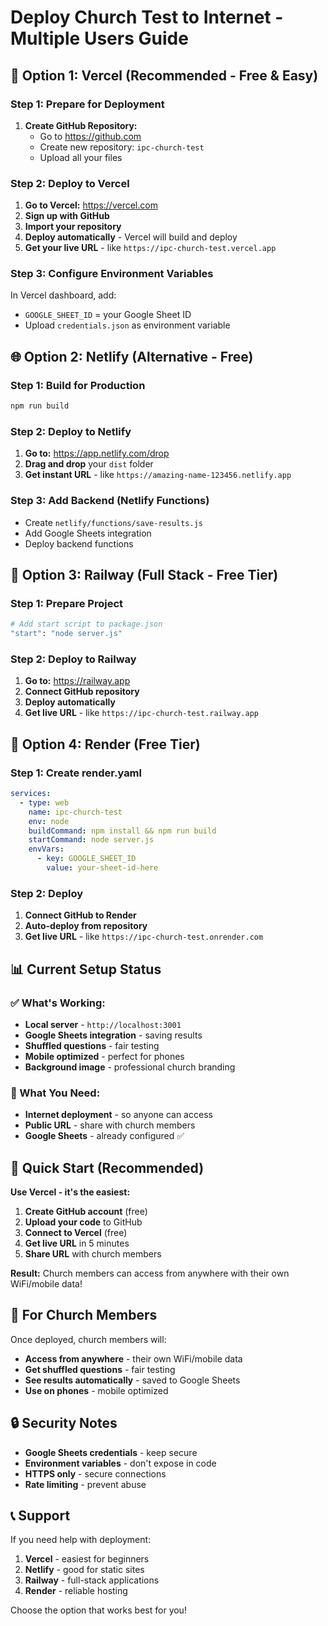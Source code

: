 # Deploy Church Test to Internet - Multiple Users Guide

## 🚀 Option 1: Vercel (Recommended - Free & Easy)

### Step 1: Prepare for Deployment
1. **Create GitHub Repository:**
   - Go to https://github.com
   - Create new repository: `ipc-church-test`
   - Upload all your files

### Step 2: Deploy to Vercel
1. **Go to Vercel:** https://vercel.com
2. **Sign up with GitHub**
3. **Import your repository**
4. **Deploy automatically** - Vercel will build and deploy
5. **Get your live URL** - like `https://ipc-church-test.vercel.app`

### Step 3: Configure Environment Variables
In Vercel dashboard, add:
- `GOOGLE_SHEET_ID` = your Google Sheet ID
- Upload `credentials.json` as environment variable

## 🌐 Option 2: Netlify (Alternative - Free)

### Step 1: Build for Production
```bash
npm run build
```

### Step 2: Deploy to Netlify
1. **Go to:** https://app.netlify.com/drop
2. **Drag and drop** your `dist` folder
3. **Get instant URL** - like `https://amazing-name-123456.netlify.app`

### Step 3: Add Backend (Netlify Functions)
- Create `netlify/functions/save-results.js`
- Add Google Sheets integration
- Deploy backend functions

## 📱 Option 3: Railway (Full Stack - Free Tier)

### Step 1: Prepare Project
```bash
# Add start script to package.json
"start": "node server.js"
```

### Step 2: Deploy to Railway
1. **Go to:** https://railway.app
2. **Connect GitHub repository**
3. **Deploy automatically**
4. **Get live URL** - like `https://ipc-church-test.railway.app`

## 🔧 Option 4: Render (Free Tier)

### Step 1: Create render.yaml
```yaml
services:
  - type: web
    name: ipc-church-test
    env: node
    buildCommand: npm install && npm run build
    startCommand: node server.js
    envVars:
      - key: GOOGLE_SHEET_ID
        value: your-sheet-id-here
```

### Step 2: Deploy
1. **Connect GitHub to Render**
2. **Auto-deploy from repository**
3. **Get live URL** - like `https://ipc-church-test.onrender.com`

## 📊 Current Setup Status

### ✅ What's Working:
- **Local server** - `http://localhost:3001`
- **Google Sheets integration** - saving results
- **Shuffled questions** - fair testing
- **Mobile optimized** - perfect for phones
- **Background image** - professional church branding

### 🎯 What You Need:
- **Internet deployment** - so anyone can access
- **Public URL** - share with church members
- **Google Sheets** - already configured ✅

## 🚀 Quick Start (Recommended)

**Use Vercel - it's the easiest:**

1. **Create GitHub account** (free)
2. **Upload your code** to GitHub
3. **Connect to Vercel** (free)
4. **Get live URL** in 5 minutes
5. **Share URL** with church members

**Result:** Church members can access from anywhere with their own WiFi/mobile data!

## 📱 For Church Members

Once deployed, church members will:
- **Access from anywhere** - their own WiFi/mobile data
- **Get shuffled questions** - fair testing
- **See results automatically** - saved to Google Sheets
- **Use on phones** - mobile optimized

## 🔒 Security Notes

- **Google Sheets credentials** - keep secure
- **Environment variables** - don't expose in code
- **HTTPS only** - secure connections
- **Rate limiting** - prevent abuse

## 📞 Support

If you need help with deployment:
1. **Vercel** - easiest for beginners
2. **Netlify** - good for static sites
3. **Railway** - full-stack applications
4. **Render** - reliable hosting

Choose the option that works best for you!
